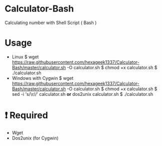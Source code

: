 # Calculator-Bash
Calculating number with Shell Script ( Bash )
# Usage
- Linux
$ wget https://raw.githubusercontent.com/hexageek1337/Calculator-Bash/master/calculator.sh -O calculator.sh
$ chmod +x calculator.sh
$ ./calculator.sh
- Windows with Cygwin
$ wget https://raw.githubusercontent.com/hexageek1337/Calculator-Bash/master/calculator.sh -O calculator.sh
$ chmod +x calculator.sh
$ sed -i 's/\r//' calculator.sh **or** dos2unix calculator.sh
$ ./calculator.sh
# :heavy_exclamation_mark: Required
- Wget
- Dos2unix (for Cygwin)
